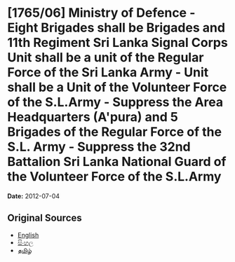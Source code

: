 # [1765/06] Ministry of Defence - Eight Brigades shall be Brigades and 11th Regiment Sri Lanka Signal Corps Unit shall be a unit of the Regular Force of the Sri Lanka Army - Unit shall be a Unit of the Volunteer Force of the S.L.Army - Suppress the Area Headquarters (A'pura) and 5 Brigades of the Regular Force of the S.L. Army - Suppress the 32nd Battalion Sri Lanka National Guard of the Volunteer Force of the S.L.Army

**Date:** 2012-07-04

## Original Sources

- [English](https://documents.gov.lk/view/extra-gazettes/2012/7/1765-06_E.pdf)
- [සිංහල](https://documents.gov.lk/view/extra-gazettes/2012/7/1765-06_S.pdf)
- [தமிழ்](https://documents.gov.lk/view/extra-gazettes/2012/7/1765-06_T.pdf)

